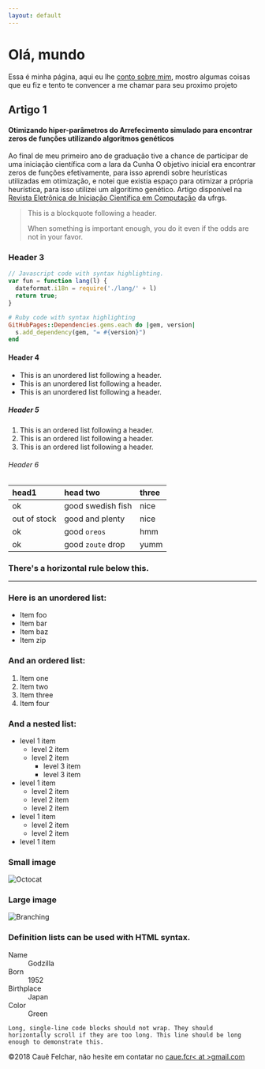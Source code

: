 ```yaml
---
layout: default
---
```


# Olá, mundo

Essa é minha página, aqui eu lhe [conto sobre mim](./about-pt.html), mostro algumas coisas que eu fiz e tento te convencer a me chamar para seu proximo projeto

## Artigo 1
#### Otimizando hiper-parâmetros do Arrefecimento simulado para encontrar zeros de funções utilizando algoritmos genéticos
Ao final de meu primeiro ano de graduação tive a chance de participar de uma iniciação científica com a Iara da Cunha O objetivo inicial era encontrar zeros de funções efetivamente, para isso aprendi sobre heurísticas utilizadas em otimização, e notei que existia espaço para otimizar a própria heurística, para isso utilizei um algoritimo genético. Artigo disponível na [Revista Eletrônica de Iniciação Científica em Computação](goo.gl/dJZVQt) da ufrgs.

> This is a blockquote following a header.
>
> When something is important enough, you do it even if the odds are not in your favor.

### Header 3

```js
// Javascript code with syntax highlighting.
var fun = function lang(l) {
  dateformat.i18n = require('./lang/' + l)
  return true;
}
```

```ruby
# Ruby code with syntax highlighting
GitHubPages::Dependencies.gems.each do |gem, version|
  s.add_dependency(gem, "= #{version}")
end
```

#### Header 4

*   This is an unordered list following a header.
*   This is an unordered list following a header.
*   This is an unordered list following a header.

##### Header 5

1.  This is an ordered list following a header.
2.  This is an ordered list following a header.
3.  This is an ordered list following a header.

###### Header 6

| head1        | head two          | three |
|:-------------|:------------------|:------|
| ok           | good swedish fish | nice  |
| out of stock | good and plenty   | nice  |
| ok           | good `oreos`      | hmm   |
| ok           | good `zoute` drop | yumm  |

### There's a horizontal rule below this.

* * *

### Here is an unordered list:

*   Item foo
*   Item bar
*   Item baz
*   Item zip

### And an ordered list:

1.  Item one
1.  Item two
1.  Item three
1.  Item four

### And a nested list:

- level 1 item
  - level 2 item
  - level 2 item
    - level 3 item
    - level 3 item
- level 1 item
  - level 2 item
  - level 2 item
  - level 2 item
- level 1 item
  - level 2 item
  - level 2 item
- level 1 item

### Small image

![Octocat](https://assets-cdn.github.com/images/icons/emoji/octocat.png)

### Large image

![Branching](https://guides.github.com/activities/hello-world/branching.png)


### Definition lists can be used with HTML syntax.

<dl>
<dt>Name</dt>
<dd>Godzilla</dd>
<dt>Born</dt>
<dd>1952</dd>
<dt>Birthplace</dt>
<dd>Japan</dd>
<dt>Color</dt>
<dd>Green</dd>
</dl>

```
Long, single-line code blocks should not wrap. They should horizontally scroll if they are too long. This line should be long enough to demonstrate this.
```

&copy;2018 Cauê Felchar, 
não hesite em contatar no <a href="mailto:caue.fcr<at>gmail.com">caue.fcr< at >gmail.com</a>